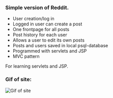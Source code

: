 ### Simple version of Reddit.  
- User creation/log in
- Logged in user can create a post
- One frontpage for all posts
- Post history for each user
- Allows a user to edit its own posts
- Posts and users saved in local psql-database
- Programmed with servlets and JSP
- MVC pattern

For learning servlets and JSP.
### Gif of site:  
![Gif of site](https://media.giphy.com/media/kyWYnDwjjTZ8lSenmP/giphy.gif) 
